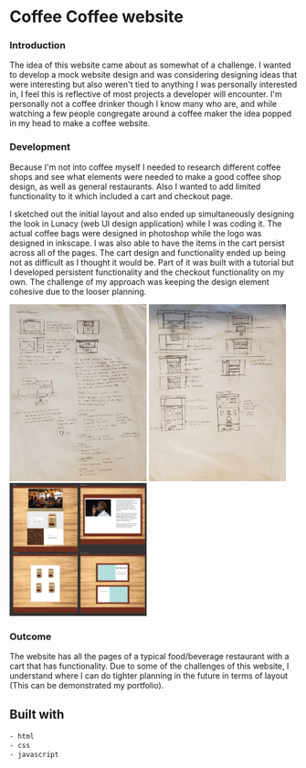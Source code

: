 # Coffee Coffee website

### Introduction

The idea of this website came about as somewhat of a challenge. I wanted to develop a mock website design and was considering designing ideas that were interesting but also weren't tied to anything I was personally interested in, I feel this is reflective of most projects a developer will encounter. I'm personally not a coffee drinker though I know many who are, and while watching a few people congregate around a coffee maker the idea popped in my head to make a coffee website.

### Development 

Because I'm not into coffee myself I  needed to research different coffee shops and see what elements were needed to make a good coffee shop design, as well as general restaurants. Also I wanted to add limited functionality to it which included a cart and checkout page. 

I sketched out the initial layout and also ended up simultaneously designing the look in Lunacy (web UI design application) while I was coding it. The actual coffee bags were designed in photoshop while the logo was designed in inkscape. I was also able to have the items in the cart persist across all of the pages. The cart design and functionality ended up being not as difficult as I thought it would be. Part of it was built with a tutorial but I developed persistent functionality and the checkout functionality on my own. The challenge of my approach was keeping the design element cohesive due to the looser planning. 

<img src="Images/coffeecoffeelayoutdrawings.jpg" width="240px" alt="concept and initial layouts"> 
<span><img src="Images/coffeecoffeelayoutdrawings-2.jpg" alt="concept and initial layouts 2" width="240px"></span> 
<span><img src="Images/lunacyimg.png" width="240px" alt="layout in lunacy"></span>


### Outcome

The website has all the pages of a typical food/beverage restaurant with a cart that has functionality. Due to some of the challenges of this website, I understand where I can do tighter planning in the future in terms of layout (This can be demonstrated my portfolio).

## Built with 

    - html 
    - css
    - javascript